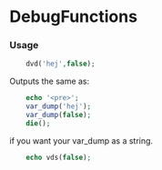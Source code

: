 # DebugFunctions


### Usage

```php
    dvd('hej',false);
```
Outputs the same as:
```php
    echo '<pre>';
    var_dump('hej');
    var_dump(false);
    die();
```


if you want your var_dump as a string.
```php
    echo vds(false);
```

